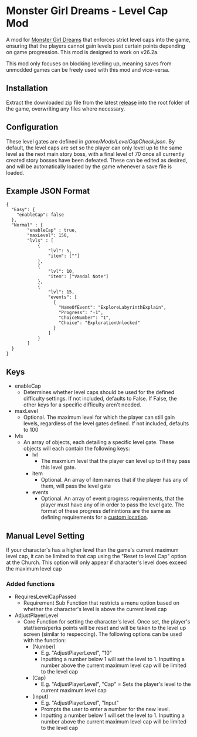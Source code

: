# Monster Girl Dreams - Level Cap Mod

A mod for [Monster Girl Dreams](https://threshold.itch.io/monster-girl-dreams) that enforces strict level caps into the game, ensuring that the players cannot gain levels past certain points depending on game progression. This mod is designed to work on v26.2a.

This mod only focuses on blocking levelling up, meaning saves from unmodded games can be freely used with this mod and vice-versa.

## Installation

Extract the downloaded zip file from the latest [release](https://github.com/Demojay/MGD-Level-Cap-Mod/releases/latest) into the root folder of the game, overwriting any files where necessary.

## Configuration

These level gates are defined in _game/Mods/LevelCapCheck.json_. By default, the level caps are set so the player can only level up to the same level as the next main story boss, with a final level of 70 once all currently created story bosses have been defeated. These can be edited as desired, and will be automatically loaded by the game whenever a save file is loaded.

## Example JSON Format

```
{
  "Easy": {
    "enableCap": false
  },
  "Normal" : {
        "enableCap" : true,
        "maxLevel": 150,
        "lvls" : [
            {
                "lvl": 5,
                "item": [""]
            },
            {
                "lvl": 10,
                "item": ["Vandal Note"]
            },
            {
                "lvl": 15,
                "events": [
                  {
                    "NameOfEvent": "ExploreLabyrinthExplain",
                    "Progress": "-1",
                    "ChoiceNumber": "1",
                    "Choice": "ExplorationUnlocked"
                  }
                ]
            }
        ]
  }
}
```

## Keys

- enableCap
  - Determines whether level caps should be used for the defined difficulty settings. If not included, defaults to False. If False, the other keys for a specific difficulty aren't needed.
- maxLevel
  - Optional. The maximum level for which the player can still gain levels, regardless of the level gates defined. If not included, defaults to 100
- lvls
  - An array of objects, each detailing a specific level gate. These objects will each contain the following keys:
    - lvl
      - The maxmium level that the player can level up to if they pass this level gate.
    - item
      - Optional. An array of item names that if the player has any of them, will pass the level gate
    - events
      - Optional. An array of event progress requirements, that the player must have any of in order to pass the level gate. The format of these progress definintions are the same as defining requirements for a [custom location](https://mgd-modding-docs.readthedocs.io/Doc/Manual/Adventures/Adventures.html#requires-requiresevent).

## Manual Level Setting

If your character's has a higher level than the game's current maximum level cap, it can be limited to that cap using the "Reset to level Cap" option at the Church. This option will only appear if character's level does exceed the maximum level cap

### Added functions

- RequiresLevelCapPassed
  - Requirement Sub Function that restricts a menu option based on whether the character's level is above the current level cap
- AdjustPlayerLevel
  - Core Function for setting the character's level. Once set, the player's stat/sens/perks points will be reset and will be taken to the level up screen (similar to respeccing). The following options can be used with the function:
    - (Number)
      - E.g. "AdjustPlayerLevel", "10"
      - Inputting a number below 1 will set the level to 1. Inputting a number above the current maximum level cap will be limited to the level cap
    - (Cap)
      - E.g. "AdjustPlayerLevel", "Cap"
      = Sets the player's level to the current maximum level cap
    - (Input)
      - E.g. "AdjustPlayerLevel", "Input"
      - Prompts the user to enter a number for the new level.
      - Inputting a number below 1 will set the level to 1. Inputting a number above the current maximum level cap will be limited to the level cap
